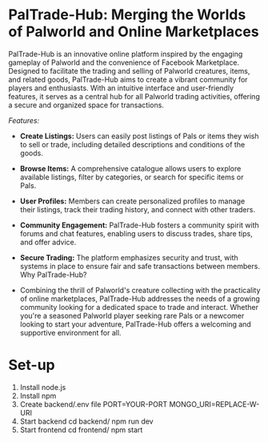 # PalTrade-Hub: Merging the Worlds of Palworld and Online Marketplaces

PalTrade-Hub is an innovative online platform inspired by the engaging gameplay of Palworld and the convenience of Facebook Marketplace. Designed to facilitate the trading and selling of Palworld creatures, items, and related goods, PalTrade-Hub aims to create a vibrant community for players and enthusiasts. With an intuitive interface and user-friendly features, it serves as a central hub for all Palworld trading activities, offering a secure and organized space for transactions.

*Features:*

- **Create Listings:** Users can easily post listings of Pals or items they wish to sell or trade, including detailed descriptions and conditions of the goods.
- **Browse Items:** A comprehensive catalogue allows users to explore available listings, filter by categories, or search for specific items or Pals.
- **User Profiles:** Members can create personalized profiles to manage their listings, track their trading history, and connect with other traders.
- **Community Engagement:** PalTrade-Hub fosters a community spirit with forums and chat features, enabling users to discuss trades, share tips, and offer advice.
- **Secure Trading:** The platform emphasizes security and trust, with systems in place to ensure fair and safe transactions between members.
Why PalTrade-Hub?

- Combining the thrill of Palworld's creature collecting with the practicality of online marketplaces, PalTrade-Hub addresses the needs of a growing community looking for a dedicated space to trade and interact. Whether you're a seasoned Palworld player seeking rare Pals or a newcomer looking to start your adventure, PalTrade-Hub offers a welcoming and supportive environment for all.

# Set-up

1. Install node.js
2. Install npm
3. Create backend/.env file
     PORT=YOUR-PORT
     MONGO_URI=REPLACE-W-URI
4. Start backend
     cd backend/
     npm run dev
5. Start frontend 
     cd frontend/
     npm start